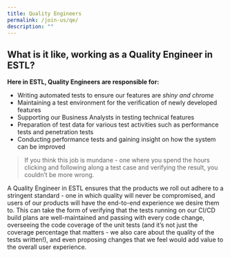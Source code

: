```yaml
---
title: Quality Engineers
permalink: /join-us/qe/
description: ""
---
```

## What is it like, working as a Quality Engineer in ESTL?


**Here in ESTL, Quality Engineers are responsible for:**
*  Writing automated tests to ensure our features are _shiny and chrome_
*   Maintaining a test environment for the verification of newly developed features
*   Supporting our Business Analysts in testing technical features
*   Preparation of test data for various test activities such as performance tests and penetration tests
*   Conducting performance tests and gaining insight on how the system can be improved

> If you think this job is mundane - one where you spend the hours clicking and following along a test case and verifying the result, you couldn’t be more wrong.

A Quality Engineer in ESTL ensures that the products we roll out adhere to a stringent standard - one in which quality will never be compromised, and users of our products will have the end-to-end experience we desire them to. This can take the form of verifying that the tests running on our CI/CD build plans are well-maintained and passing with every code change, overseeing the code coverage of the unit tests (and it’s not just the coverage percentage that matters - we also care about the quality of the tests written!), and even proposing changes that we feel would add value to the overall user experience.